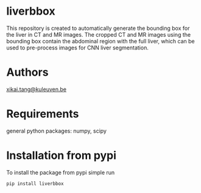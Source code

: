 # liverbbox
This repository is created to automatically generate the bounding box for the liver in CT and MR images. The cropped CT and MR images using the bounding box contain the abdominal region with the full liver, which can be used to pre-process images for CNN liver segmentation.
# Authors
xikai.tang@kuleuven.be
# Requirements
general python packages:
numpy,
scipy
# Installation from pypi
To install the package from pypi simple run
```
pip install liverbbox
```
